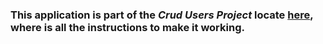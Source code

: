### This application is part of the ***Crud Users Project*** locate [here](https://github.com/felipemeddeiros/crud-users-app-docker), where is all the instructions to make it working.

